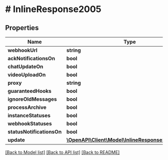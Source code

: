 # # InlineResponse2005

## Properties

Name | Type | Description | Notes
------------ | ------------- | ------------- | -------------
**webhookUrl** | **string** |  | [optional]
**ackNotificationsOn** | **bool** |  | [optional]
**chatUpdateOn** | **bool** |  | [optional]
**videoUploadOn** | **bool** |  | [optional]
**proxy** | **string** |  | [optional]
**guaranteedHooks** | **bool** |  | [optional]
**ignoreOldMessages** | **bool** |  | [optional]
**processArchive** | **bool** |  | [optional]
**instanceStatuses** | **bool** |  | [optional]
**webhookStatuses** | **bool** |  | [optional]
**statusNotificationsOn** | **bool** |  | [optional]
**update** | [**\OpenAPI\Client\Model\InlineResponse2005Update**](InlineResponse2005Update.md) |  |

[[Back to Model list]](../../README.md#models) [[Back to API list]](../../README.md#endpoints) [[Back to README]](../../README.md)
